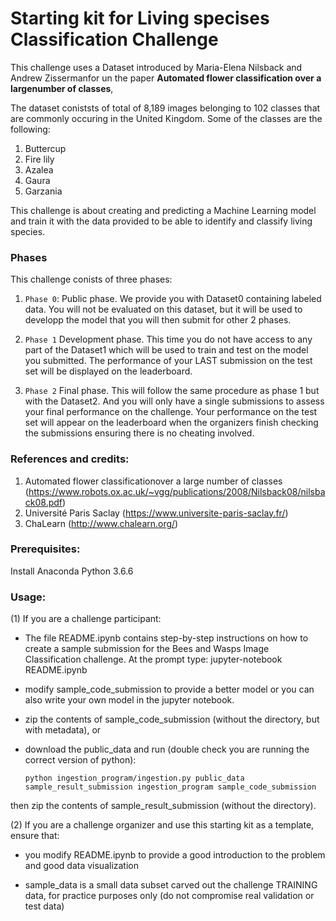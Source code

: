 # Starting kit for Living specises Classification Challenge


This challenge uses a Dataset introduced by  Maria-Elena Nilsback and Andrew Zissermanfor un the paper **Automated  flower  classification  over  a  largenumber  of  classes**,  
 
 
The dataset coniststs of total of 8,189 images belonging to 102 classes that  are  commonly  occuring  in  the  United  Kingdom. Some of the classes are the following:

1. Buttercup
2. Fire lily
3. Azalea
4. Gaura
5. Garzania

    
This challenge is about creating and predicting a Machine Learning model and train it with the data provided to be able to identify and classify living species.


### Phases
This challenge conists of three phases:  

1. `Phase 0`: 
Public phase. We provide you with Dataset0 containing labeled data. You will not be evaluated on this dataset, but it will be used to developp the model that you will then submit for other 2 phases.

1. `Phase 1`
Development phase. This time you do not have access to any part of the Dataset1 which will be used to train and test on the model you submitted. The performance of your LAST submission on the test set will be displayed on the leaderboard.

2. `Phase 2`
Final phase. This will follow the same procedure as phase 1 but with the Dataset2. And you will only have a single submissions to assess your final performance on the challenge.
Your performance on the test set will appear on the leaderboard when the organizers finish checking the submissions ensuring there is no cheating involved. 
    
    

### References and credits: 

 
1. Automated  flower  classificationover  a  large  number  of  classes (https://www.robots.ox.ac.uk/~vgg/publications/2008/Nilsback08/nilsback08.pdf)       
2. Université Paris Saclay (https://www.universite-paris-saclay.fr/)
3. ChaLearn (http://www.chalearn.org/)


### Prerequisites:
Install Anaconda Python 3.6.6 


### Usage:

(1) If you are a challenge participant:

- The file README.ipynb contains step-by-step instructions on how to create a sample submission for the Bees and Wasps Image Classification challenge. 
At the prompt type:
jupyter-notebook README.ipynb

- modify sample_code_submission to provide a better model or you can also write your own model in the jupyter notebook.

- zip the contents of sample_code_submission (without the directory, but with metadata), or

- download the public_data and run (double check you are running the correct version of python):

  `python ingestion_program/ingestion.py public_data sample_result_submission ingestion_program sample_code_submission`

then zip the contents of sample_result_submission (without the directory).

(2) If you are a challenge organizer and use this starting kit as a template, ensure that:

- you modify README.ipynb to provide a good introduction to the problem and good data visualization

- sample_data is a small data subset carved out the challenge TRAINING data, for practice purposes only (do not compromise real validation or test data)
